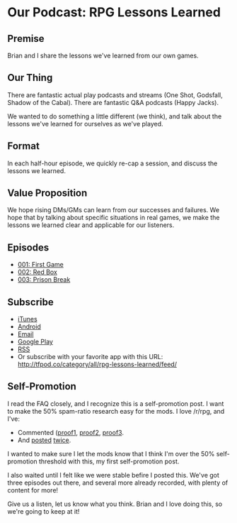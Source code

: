 Our Podcast: RPG Lessons Learned
================================

Premise
-------

Brian and I share the lessons we've learned from our own games.

Our Thing
---------

There are fantastic actual play podcasts and streams (One Shot, Godsfall, Shadow of the Cabal). There are fantastic Q&amp;A podcasts (Happy Jacks).

We wanted to do something a little different (we think), and talk about the lessons we've learned for ourselves as we've played.

Format
------

In each half-hour episode, we quickly re-cap a session, and discuss the lessons we learned.

Value Proposition
-----------------

We hope rising DMs/GMs can learn from our successes and failures. We hope that by talking about specific situations in real games, we make the lessons we learned clear and applicable for our listeners.

Episodes
--------

* [001: First Game](http://tfpod.co/2017/05/08/rpg-lessons-learned-001-you-dont-have-to-know-what-youre-doing/)
* [002: Red Box](http://tfpod.co/2017/05/12/rpg-lessons-learned-002-if-its-fun-do-it-an-examination-of-the-red-box/)
* [003: Prison Break](http://tfpod.co/2017/05/21/rpg-lessons-learned-003-the-prison-break/)

Subscribe
---------

* [iTunes](https://itunes.apple.com/us/podcast/rpg-lessons-learned/id1236502816?mt=2&ls=1)
* [Android](http://subscribeonandroid.com/tfpod.co/category/all/rpg-lessons-learned/feed/)
* [Email](http://subscribebyemail.com/tfpod.co/category/all/rpg-lessons-learned/feed/)
* [Google Play](https://playmusic.app.goo.gl/?ibi=com.google.PlayMusic&isi=691797987&ius=googleplaymusic&link=https://play.google.com/music/m/Isdwskxywr55bifrnfdng7kg5xy?t%3DRPG_Lessons_Learned%26pcampaignid%3DMKT-na-all-co-pr-mu-pod-16)
* [RSS](http://tfpod.co/category/all/rpg-lessons-learned/feed/)
* Or subscribe with your favorite app with this URL: http://tfpod.co/category/all/rpg-lessons-learned/feed/

Self-Promotion
--------------

I read the FAQ closely, and I recognize this is a self-promotion post. I want to make the 50% spam-ratio research easy for the mods. I love /r/rpg, and I've:

* Commented ([proof1](https://www.reddit.com/r/rpg/comments/68ayyv/props_for_a_game_of_vampire_the_masquerade/dgxhqqr/), [proof2](https://www.reddit.com/r/rpg/comments/5058l0/good_system_for_a_new_gm_with_an_emphasis_on/d71vdxu/), [proof3](https://www.reddit.com/r/rpg/comments/42iy9l/the_worst_adventure_of_all_times_a_discussion/czbelsf/).
* And [posted](https://www.reddit.com/r/rpg/comments/49tmjy/made_a_bfrpg_starter_set_with_index_cards_markers/) [twice](https://www.reddit.com/r/rpg/comments/3xqgjj/how_do_you_run_traps/).

I wanted to make sure I let the mods know that I think I'm over the 50% self-promotion threshold with this, my first self-promotion post.

I also waited until I felt like we were stable befire I posted this. We've got three episodes out there, and several more already recorded, with plenty of content for more!

Give us a listen, let us know what you think. Brian and I love doing this, so we're going to keep at it!
